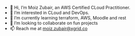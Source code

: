 - 👋 Hi, I’m Moiz Zubair, an AWS Certified CLoud Practitioner.
- 👀 I’m interested in CLoud and DevOps.
- 🌱 I’m currently learning terraform, AWS, Moodle and rest
- 💞️ I’m looking to collaborate on fun projects
- 📫 Reach me at moiz.zubair@xgrid.co

<!---
Moiz-0786/Moiz-0786 is a ✨ special ✨ repository because its `README.md` (this file) appears on your GitHub profile.
You can click the Preview link to take a look at your changes.
--->
